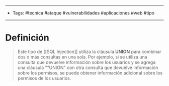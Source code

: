 -------------
- Tags:  #tecnica #ataque #vulnerabilidades #aplicaciones #web #tipo 
----------------------------
# Definición

> Este tipo de [[SQL Injection]] utiliza la cláusula **UNION** para combinar dos o más consultas en una sola. Por ejemplo, si se utiliza una consulta que devuelve información sobre los usuarios y se agrega una cláusula ""UNION" con otra consulta que devuelve información sobre los permisos, se puede obtener información adicional sobre los permisos de los usuarios.